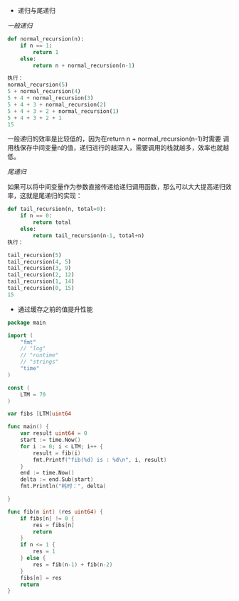 



- 递归与尾递归

*一般递归*

```py
def normal_recursion(n):
    if n == 1:
        return 1
    else:
        return n + normal_recursion(n-1)

执行：
normal_recursion(5)
5 + normal_recursion(4)
5 + 4 + normal_recursion(3)
5 + 4 + 3 + normal_recursion(2)
5 + 4 + 3 + 2 + normal_recursion(1)
5 + 4 + 3 + 2 + 1
15
```

一般递归的效率是比较低的，因为在return n + normal_recursion(n-1)时需要 调用栈保存中间变量n的值，递归进行的越深入，需要调用的栈就越多，效率也就越低。

*尾递归*

如果可以将中间变量作为参数直接传递给递归调用函数，那么可以大大提高递归效率，这就是尾递归的实现：

```py
def tail_recursion(n, total=0):
    if n == 0:
        return total
    else:
        return tail_recursion(n-1, total+n)
执行：

tail_recursion(5)
tail_recursion(4, 5)
tail_recursion(3, 9)
tail_recursion(2, 12)
tail_recursion(1, 14)
tail_recursion(0, 15)
15
```


- 通过缓存之前的值提升性能

```go
package main

import (
    "fmt"
    // "log"
    // "runtime"
    // "strings"
    "time"
)

const (
    LTM = 70
)

var fibs [LTM]uint64

func main() {
    var result uint64 = 0
    start := time.Now()
    for i := 0; i < LTM; i++ {
        result = fib(i)
        fmt.Printf("fib(%d) is : %d\n", i, result)
    }
    end := time.Now()
    delta := end.Sub(start)
    fmt.Println("耗时：", delta)

}

func fib(n int) (res uint64) {
    if fibs[n] != 0 {
        res = fibs[n]
        return
    }
    if n <= 1 {
        res = 1
    } else {
        res = fib(n-1) + fib(n-2)
    }
    fibs[n] = res
    return
}

```
